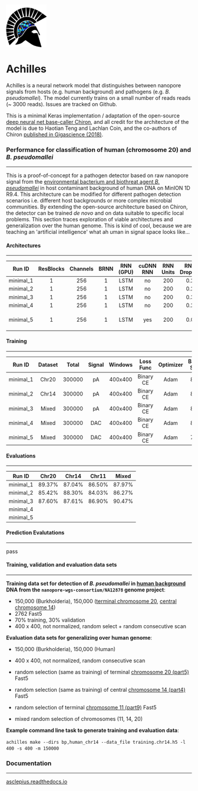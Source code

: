 <p align="left"><img src="logo.png" height="115" width="110"></img></p>

# Achilles

Achilles is a neural network model that distinguishes between nanopore signals from hosts (e.g. human background) and pathogens (e.g. *B. pseudomallei*). The model currently trains on a small number of reads reads (~ 3000 reads). Issues are tracked on Github.

This is a minimal Keras implementation / adaptation of the open-source [deep neural net base-caller Chiron](https://github.com/haotianteng/Chiron), and all credit for the architecture of the model is due to Haotian Teng and Lachlan Coin, and the co-authors of Chiron [published in Gigascience (2018)](https://academic.oup.com/gigascience/article/7/5/giy037/4966989).

### Performance for classification of human (chromosome 20) and *B. pseudomallei*
---

This is a proof-of-concept for a pathogen detector based on raw nanopore signal from the [environmental bacterium and biothreat agent *B. pseudomallei*](https://www.ncbi.nlm.nih.gov/pmc/articles/PMC4746747/) in host contaminant background of human DNA on MinION 1D R9.4. This architecture can be modified for different pathogen detection scenarios i.e. different host backgrounds or more complex microbial communities. By extending the open-source architecture based on Chiron, the detector can be trained *de novo* and on data suitable to specific local problems. This section traces exploration of viable architectures and generalization over the human genome. This is kind of cool, because we are teaching an 'artificial intelligence' what ah uman in signal space looks like...

#### Architectures
---

| Run ID    | ResBlocks | Channels | BRNN    | RNN (GPU) | cuDNN RNN | RNN Units | RNN Dropout | Recurrent Dropout | FC Activation  | Classes  | Parameters  | Notes              | 
| :-------: | :-------: | :------: | :-----: | :-------: | :-------: | :-------: | :---------: | :---------------: | :------------: | :------: | :--------:  | :----------------: |
| minimal_1 |  1        | 256      | 1       | LSTM      | no        | 200       | 0.2         | 0.2               | Softmax        | 2        |  999,778    | -                  |
| minimal_2 |  1        | 256      | 1       | LSTM      | no        | 200       | 0.2         | 0.2               | Softmax        | 2        |  999,778    | -                  |
| minimal_3 |  1        | 256      | 1       | LSTM      | no        | 200       | 0.3         | 0.3               | Softmax        | 2        |  999,778    | -                  | 
| minimal_4 |  1        | 256      | 1       | LSTM      | no        | 200       | 0.2         | 0.2               | Softmax        | 2        |  999,778    | -                  |
| minimal_5 |  1        | 256      | 1       | LSTM      | yes       | 200       | 0.0         | 0.0               | Softmax        | 2        |  999,778    | no dropout support |

#### Training 
---

| Run ID     | Dataset | Total   | Signal  | Windows  | Loss Func | Optimizer  | Batch Size | Epochs | Training  | Validation | Notes       |
| :--------: | :-----: | :-----: | :------:| :------: | :------:  | :--------: | :-------:  | :----: | :-------: | :--------: | :--------:  |
| minimal_1  | Chr20   | 300000  | pA      | 400x400  | Binary CE | Adam       | 800        | 38/40  |  90.78%   | 90.59%     | -           |
| minimal_2  | Chr14   | 300000  | pA      | 400x400  | Binary CE | Adam       | 800        | 38/40  |  91.78%   | 91.26%     | -           |
| minimal_3  | Mixed   | 300000  | pA      | 400x400  | Binary CE | Adam       | 800        | 39/40  |  90.81%   | 90.56%     | -           |
| minimal_4  | Mixed   | 300000  | DAC     | 400x400  | Binary CE | Adam       | 800        | 40/40  |  90.12%   | 89.70%     | -           |
| minimal_5  | Mixed   | 300000  | DAC     | 400x400  | Binary CE | Adam       | 700        | 40/40  |  -        | -          | 2-3x faster |

#### Evaluations
---

| Run ID     | Chr20    | Chr14   | Chr11   | Mixed  |
| :--------: | :------: | :-----: | :-----: | :----: |
| minimal_1  | 89.37%   | 87.04%  | 86.50%  | 87.97% |
| minimal_2  | 85.42%   | 88.30%  | 84.03%  | 86.27% |
| minimal_3  | 87.60%   | 87.61%  | 86.90%  | 90.47% |
| minimal_4  |          |         |         |        |
| minimal_5  |          |         |         |        |

#### Prediction Evalutations
---

pass

#### Training, validation and evaluation data sets
---

**Training data set for detection of *B. pseudomallei* in [human background](https://github.com/nanopore-wgs-consortium/NA12878/blob/master/Genome.md) DNA from the `nanopore-wgs-consortium/NA12878` genome project**:

* 150,000 (Burkholderia), 150,000 ([terminal chromosome 20](http://s3.amazonaws.com/nanopore-human-wgs/rel3-fast5-chr20.part05.tar), [central chromosome 14](http://s3.amazonaws.com/nanopore-human-wgs/rel3-fast5-chr14.part04.tar))
* 2762 Fast5
* 70% training, 30% validation
* 400 x 400, not normalized, random select + random consecutive scan

**Evaluation data sets for generalizing over human genome**:

* 150,000 (Burkholderia), 150,000 (Human)
* 400 x 400, not normalized, random consecutive scan

* random selection (same as training) of terminal [chromosome 20 (part5)](http://s3.amazonaws.com/nanopore-human-wgs/rel3-fast5-chr20.part05.tar) Fast5
* random selection  (same as training) of central [chromosome 14 (part4)](http://s3.amazonaws.com/nanopore-human-wgs/rel3-fast5-chr14.part04.tar) Fast5
* random selection of terminal [chromosome 11 (part9)](http://s3.amazonaws.com/nanopore-human-wgs/rel3-fast5-chr11.part09.tar) Fast5

* mixed random selection of chromosomes (11, 14, 20)

**Example command line task to generate training and evaluation data**:

`achilles make --dirs bp,human_chr14 --data_file training.chr14.h5 -l 400 -s 400 -m 150000`

### Documentation
---

[asclepius.readthedocs.io](https://asclepius.readthedocs.io)
